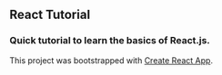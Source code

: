 ## React Tutorial
### Quick tutorial to learn the basics of React.js.

This project was bootstrapped with [Create React App](https://github.com/facebook/create-react-app).
